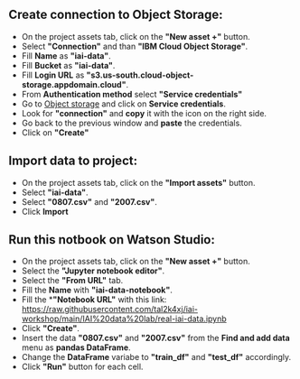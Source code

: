 ## Create connection to Object Storage:

* On the project assets tab, click on the **"New asset +"** button.
* Select **"Connection"** and than **"IBM Cloud Object Storage"**.
* Fill **Name** as **"iai-data"**.
* Fill **Bucket** as **"iai-data"**.
* Fill **Login URL** as **"s3.us-south.cloud-object-storage.appdomain.cloud"**.
* From **Authentication method** select **"Service credentials"**
* Go to [Object storage](https://cloud.ibm.com/objectstorage/crn%3Av1%3Abluemix%3Apublic%3Acloud-object-storage%3Aglobal%3Aa%2F540ab0b7636d4bbb90e829db0ac2bd82%3A1cb119cc-c83f-4319-83b8-ba1be099ef38%3A%3A?paneId=manage) and click on **Service credentials**.
* Look for **"connection"** and **copy** it with the icon on the right side.
* Go back to the previous window and **paste** the credentials.
* Click on **"Create"**


## Import data to project:

* On the project assets tab, click on the **"Import assets"** button.
* Select **"iai-data"**.
* Select **"0807.csv"** and **"2007.csv"**.
* Click **Import**


## Run this notbook on Watson Studio:

* On the project assets tab, click on the **"New asset +"** button.
* Select the **"Jupyter notebook editor"**.
* Select the **"From URL"** tab.
* Fill the **Name** with **"iai-data-notebook"**.
* Fill the ***"Notebook URL"** with this link: https://raw.githubusercontent.com/tal2k4xj/iai-workshop/main/IAI%20data%20lab/real-iai-data.ipynb
* Click **"Create"**.
* Insert the data **"0807.csv"** and **"2007.csv"** from the **Find and add data** menu as **pandas DataFrame**.
* Change the **DataFrame** variabe to **"train_df"** and **"test_df"** accordingly.
* Click **"Run"** button for each cell.